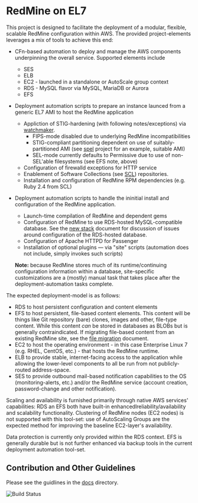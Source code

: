 # RedMine on EL7

This project is designed to facilitate the deployment of a modular, flexible, scalable RedMine configuration within AWS. The provided project-elements leverages a mix of tools to achieve this end:

* CFn-based automation to deploy and manage the AWS components underpinning the overall service. Supported elements include
    * SES
    * ELB
    * EC2 - launched in a standalone or AutoScale group context
    * RDS - MySQL flavor via MySQL, MariaDB or Aurora
    * EFS
* Deployment automation scripts to prepare an instance launced from a generic EL7 AMI to host the RedMine application
    * Appliction of STIG-hardening (with following notes/exceptions) via [watchmaker](https://github.com/plus3it/watchmaker.git).
        * FIPS-mode disabled due to underlying RedMine incompatibilities
        * STIG-compliant partitioning dependent on use of suitably-partitioned AMI (see [spel](https://github.com/plus3it/spel.git) project for an example, suitable AMI)
        * SEL-mode currently defaults to Permissive due to use of non-SEL'able filesystems (see EFS note, above)
    * Configuration of firewalld exceptions for HTTP service
    * Enablement of Software Collections (see [SCL](https://www.softwarecollections.org/en/)) repositories.
    * Installation and configuration of RedMine RPM dependencies (e.g. Ruby 2.4 from SCL)
* Deployment automation scripts to handle the ininitial install and configuration of the RedMine application.
    * Launch-time compilation of RedMine and dependent gems
    * Configuration of RedMine to use RDS-hosted MySQL-compatible database. See the [new stack](docs/FreshStackDBnotes.md) document for discussion of issues around configuration of the RDS-hosted database.
    * Configuration of Apache HTTPD for Passenger
    * Installation of optional plugins — via "site" scripts (automation does not include, simply invokes such scripts)

    **Note:** because RedMine stores much of its runtime/continuing configuration information within a database, site-specific customizations are a (mostly) manual task that takes place after the deployment-automation tasks complete.

The expected deployment-model is as follows:

* RDS to host persistent configuration and content elements
* EFS to host persistent, file-based content elements. This content will be things like Git repository (bare) clones, images and other, file-type content. While this content _can_ be stored in databases as BLOBs but is generally contraindicated. If migrating file-based content from an existing RedMine site, see the [file migration](docs/EFS_MigrationNotes.md) document.
* EC2 to host the operating environment - in this case Enterprise Linux 7 (e.g. RHEL, CentOS, etc.) - that hosts the RedMine runtime.
* ELB to provide stable, internet-facing access to the application while allowing the lower-level components to all be run from not publicly-routed address-space.
* SES to provide outbound mail-based notification capabilities to the OS (monitoring-alerts, etc.) and/or the RedMine service (account creation, password-change and other notification).

Scaling and availability is furnished primarily through native AWS services' capabilities: RDS an EFS both have built-in enhancedlreliability/availability and scalability functionality. Clustering of RedMine nodes (EC2 nodes) is not supported with this tool-set: use of AutoScaling Groups are the expected method for improving the baseline EC2-layer's availability.

Data protection is currently only provided within the RDS context. EFS is generally durable but is not further enhanced via backup tools in the current deployment automation tool-set.


## Contribution and Other Guidelines

Please see the guidlines in the [docs](docs) directory.


![Build Status](https://travis-ci.org/plus3it/RMonEL7.svg?branch=master)
